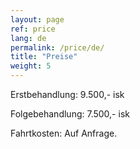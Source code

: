 ```yaml
---
layout: page
ref: price
lang: de
permalink: /price/de/
title: "Preise"
weight: 5
---
```


Erstbehandlung: 9.500,- isk

Folgebehandlung: 7.500,- isk

Fahrtkosten: Auf Anfrage.
